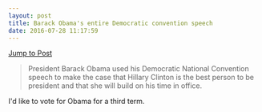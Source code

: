 ```yaml
---
layout: post
title: Barack Obama's entire Democratic convention speech
date: 2016-07-28 11:17:59
---
```

[Jump to Post](http://www.cnn.com/videos/politics/2016/07/28/dnc-convention-barack-obama-entire-speech-sot.cnn)

>President Barack Obama used his Democratic National Convention speech to make the case that Hillary Clinton is the best person to be president and that she will build on his time in office.

I'd like to vote for Obama for a third term.
